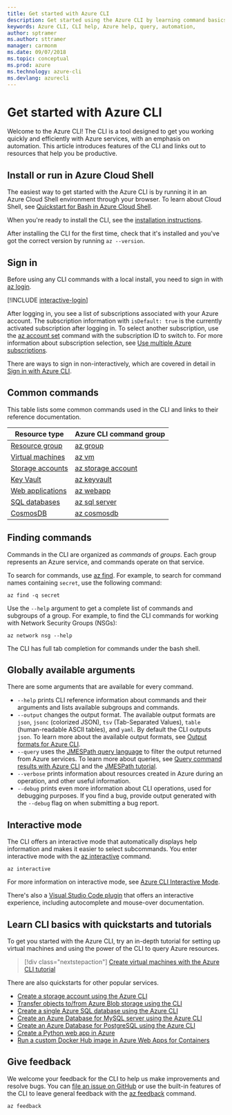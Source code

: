 ```yaml
---
title: Get started with Azure CLI
description: Get started using the Azure CLI by learning command basics.
keywords: Azure CLI, CLI help, Azure help, query, automation,
author: sptramer
ms.author: sttramer
manager: carmonm
ms.date: 09/07/2018
ms.topic: conceptual
ms.prod: azure
ms.technology: azure-cli
ms.devlang: azurecli
---
```

# Get started with Azure CLI

Welcome to the Azure CLI! The CLI is a tool designed to get you working quickly and efficiently with Azure services,
with an emphasis on automation. This article introduces features of the CLI and links out to resources that help you be productive.

## Install or run in Azure Cloud Shell

The easiest way to get started with the Azure CLI is by running it in an Azure Cloud Shell environment through your browser. To learn about Cloud Shell, see  [Quickstart for Bash in Azure Cloud Shell](/azure/cloud-shell/quickstart).

When you're ready to install the CLI, see the [installation instructions](install-azure-cli.md).

After installing the CLI for the first time, check that it's installed and you've got the correct version by running `az --version`.

## Sign in

Before using any CLI commands with a local install, you need to sign in with [az login](/cli/azure/reference-index#az-login).

[!INCLUDE [interactive-login](includes/interactive-login.md)]

After logging in, you see a list of subscriptions associated with your Azure account. The subscription information with `isDefault: true` is the currently activated subscription after logging in. To select another subscription, use the [az account set](/cli/azure/account#az-account-set) command with the subscription ID to switch to. For more information about subscription selection, see [Use multiple Azure subscriptions](manage-azure-subscriptions-azure-cli.md).

There are ways to sign in non-interactively, which are covered in detail in [Sign in with Azure CLI](authenticate-azure-cli.md).

## Common commands

This table lists some common commands used in the CLI and links to their reference documentation.

| Resource type | Azure CLI command group |
|---------------|-------------------------|
| [Resource group](/azure/azure-resource-manager/resource-group-overview) | [az group](/cli/azure/group) |
| [Virtual machines](/azure/virtual-machines) | [az vm](/cli/azure/vm) |
| [Storage accounts](/azure/storage/common/storage-introduction) | [az storage account](/cli/azure/storage/account) |
| [Key Vault](/azure/key-vault/key-vault-whatis) | [az keyvault](/cli/azure/keyvault) |
| [Web applications](/azure/app-service) | [az webapp](/cli/azure/webapp) |
| [SQL databases](/azure/sql-database) | [az sql server](/cli/azure/sql/server) |
| [CosmosDB](/azure/cosmos-db) | [az cosmosdb](/cli/azure/cosmosdb) |

## Finding commands

Commands in the CLI are organized as _commands_ of _groups_. Each group represents an Azure service, and commands operate on that service.

To search for commands, use [az find](/cli/azure/reference-index#az-find). For example, to search for command names containing `secret`,
use the following command:

```azurecli-interactive
az find -q secret
```

Use the `--help` argument to get a complete list of commands and subgroups of a group. For example, to find the CLI commands for working with
Network Security Groups (NSGs):

```azurecli-interactive
az network nsg --help
```

The CLI has full tab completion for commands under the bash shell.

## Globally available arguments

There are some arguments that are available for every command.

* `--help` prints CLI reference information about commands and their arguments and lists available subgroups and
  commands.
* `--output` changes the output format. The available output formats are `json`, `jsonc` (colorized JSON), `tsv` (Tab-Separated
  Values), `table` (human-readable ASCII tables), and `yaml`. By default the CLI outputs `json`. To learn more about the available
  output formats, see [Output formats for Azure CLI](format-output-azure-cli.md).
* `--query` uses the [JMESPath query language](http://jmespath.org/) to filter the output returned from Azure services. To learn more about queries, see [Query command results with Azure CLI](query-azure-cli.md) and the [JMESPath tutorial](http://jmespath.org/tutorial.html).
* `--verbose` prints information about resources created in Azure during an operation, and other useful information.
* `--debug` prints even more information about CLI operations, used for debugging purposes. If you find a bug, provide output generated with the `--debug` flag on when submitting a bug report.

## Interactive mode

The CLI offers an interactive mode that automatically displays help information and makes it easier to
select subcommands. You enter interactive mode with the [az interactive](/cli/azure/reference-index#az-interactive) command.

```azurecli-interactive
az interactive
```

For more information on interactive mode, see [Azure CLI Interactive Mode](interactive-azure-cli.md).

There's also a [Visual Studio Code plugin](https://marketplace.visualstudio.com/items?itemName=ms-vscode.azurecli) that
offers an interactive experience, including autocomplete and mouse-over documentation.

## Learn CLI basics with quickstarts and tutorials

To get you started with the Azure CLI, try an in-depth tutorial for setting up virtual machines and using the power
of the CLI to query Azure resources.

> [!div class="nextstepaction"]
> [Create virtual machines with the Azure CLI tutorial](azure-cli-vm-tutorial.yml)

There are also quickstarts for other popular services.

* [Create a storage account using the Azure CLI](/azure/storage/common/storage-quickstart-create-storage-account-cli)
* [Transfer objects to/from Azure Blob storage using the CLI](/azure/storage/blobs/storage-quickstart-blobs-cli)
* [Create a single Azure SQL database using the Azure CLI](/azure/sql-database/sql-database-get-started-cli)
* [Create an Azure Database for MySQL server using the Azure CLI](/azure/mysql/quickstart-create-mysql-server-database-using-azure-cli)
* [Create an Azure Database for PostgreSQL using the Azure CLI](/azure/postgresql/quickstart-create-server-database-azure-cli)
* [Create a Python web app in Azure](/azure/app-service/app-service-web-get-started-python)
* [Run a custom Docker Hub image in Azure Web Apps for Containers](/azure/app-service/containers/quickstart-custom-docker-image)

## Give feedback

We welcome your feedback for the CLI to help us make improvements and resolve bugs. You can [file an issue on GitHub](https://github.com/azure/azure-cli/issues) or use the built-in
features of the CLI to leave general feedback with the [az feedback](/cli/azure/reference-index#az-feedback) command.

```azurecli-interactive
az feedback
```
